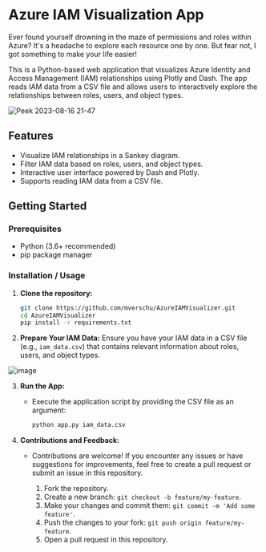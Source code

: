 # Azure IAM Visualization App

Ever found yourself drowning in the maze of permissions and roles within Azure? It's a headache to explore each resource one by one. But fear not, I got something to make your life easier!

This is a Python-based web application that visualizes Azure Identity and Access Management (IAM) relationships using Plotly and Dash. The app reads IAM data from a CSV file and allows users to interactively explore the relationships between roles, users, and object types.

![Peek 2023-08-16 21-47](https://github.com/mverschu/AzureIAMVisualizer/assets/69352107/eb4223fb-81e3-4e7b-9a1c-c12bd4ea86ba)

## Features

- Visualize IAM relationships in a Sankey diagram.
- Filter IAM data based on roles, users, and object types.
- Interactive user interface powered by Dash and Plotly.
- Supports reading IAM data from a CSV file.

## Getting Started

### Prerequisites

- Python (3.6+ recommended)
- pip package manager

### Installation / Usage

1. **Clone the repository:**

   ```bash
   git clone https://github.com/mverschu/AzureIAMVisualizer.git
   cd AzureIAMVisualizer
   pip install -r requirements.txt
   ```

2. **Prepare Your IAM Data:** Ensure you have your IAM data in a CSV file (e.g., `iam_data.csv`) that contains relevant information about roles, users, and object types.

![image](https://github.com/mverschu/AzureIAMVisualizer/assets/69352107/48bdf34a-7d27-4a44-afa1-a7413dae8f90)

3. **Run the App:**

    - Execute the application script by providing the CSV file as an argument:

      ```bash
      python app.py iam_data.csv
      ```
      
4. **Contributions and Feedback:**

    - Contributions are welcome! If you encounter any issues or have suggestions for improvements, feel free to create a pull request or submit an issue in this repository.

      1. Fork the repository.
      2. Create a new branch: `git checkout -b feature/my-feature`.
      3. Make your changes and commit them: `git commit -m 'Add some feature'`.
      4. Push the changes to your fork: `git push origin feature/my-feature`.
      5. Open a pull request in this repository.
